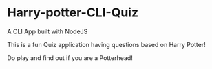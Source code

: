# Harry-potter-CLI-Quiz
A CLI App built with NodeJS

This is a fun Quiz application having questions based on Harry Potter!

Do play and find out if you are a Potterhead!
